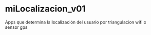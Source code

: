 miLocalizacion_v01
==================

Apps que determina la localización del usuario por triangulacion wifi o sensor gps
